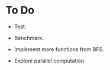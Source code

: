# To Do

* Test.

* Benchmark.

* Implement more functions from BFS.

* Explore parallel computation.
